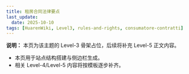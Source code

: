 ```yaml
---
title: 租房合同法律要点
last_update:
  date: 2025-10-10
tags: [HuarenWiki, Level3, rules-and-rights, consumatore-contratti]
---
```

**说明：** 本页为该主题的 Level-3 骨架占位，后续将补充 Level-5 正文内容。

- 本页用于站点结构搭建与侧边栏生成。
- 相关 Level-4/Level-5 内容将按模板逐步补齐。
